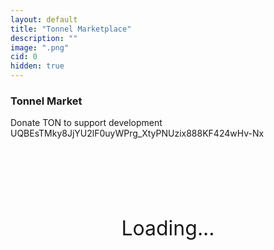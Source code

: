 ```yaml
---
layout: default
title: "Tonnel Marketplace"
description: ""
image: ".png"
cid: 0
hidden: true
---
```


<style>

@font-face {
  font-family: "sfr";
  src: url("./fonts/sf-pro-rounded.woff2");
}

#list * {
  font-family: "sfr";
  font-weight: 600;
}

#list {
  display: grid;
  --fw: min(calc(100vw - 56px),980px);
  perspective: 1000px;
  transform-style: preserve-3d;
  overflow: hidden;
}
#list .item {
  position: relative;
  background-color: var(--md-sys-color-background);
  box-sizing: border-box;
  overflow: hidden;
  width: 96%;
  margin: 2%;
  border-radius: calc(var(--font)/100*10);
  font-size: 0;
  text-decoration: none;
  /*outline: 1px solid var(--md-sys-color-outline-variant);*/
  aspect-ratio: 1;
}
#list .item.bundle {
  display: flex;
  flex-wrap: wrap;
  box-sizing: border-box;
}
#list .item.bundle .image {
  flex: 1 1 calc(100%/var(--cols));
  width: 100%;
  aspect-ratio: 2;
}
#list img {
  width: 100%;
  height: 100%;
  object-fit: cover;
}
#list .q {
  color: var(--md-sys-color-outline-variant);
  font-size: calc(var(--font)/100*8);
  display: flex;
  justify-content: center;
  align-items: center;
  width: 100%;
  aspect-ratio: 1;
  border-radius: calc(var(--font)/100*10);
  box-shadow: inset 0 0 0 2px var(--md-sys-color-outline-variant);
}
#list .id {
  background-color: #0023;
  color: #fff;
  display: flex;
  justify-content: center;
  align-items: center;
  width: 100%;
  height: 10%;
  position: absolute;
  top: 45%;
  right: 0;
  transform-origin: center center;
  transform: rotateZ(45deg) translateY(-525%);
  font-size: calc(var(--font)/100*5.5);
}
#list .price {
  background-color: #0023;
  color: #fff;
  display: flex;
  justify-content: center;
  align-items: center;
  position: absolute;
  bottom: 7%;
  left: 7%;
  padding: 2% 4%;
  border-radius: calc(var(--font)/100*6);
  font-size: calc(var(--font)/100*6);
}

@media screen and (width > 100px) {
  #list {
    grid-template-columns: repeat(2,1fr);
    --font: calc(var(--fw)/2);
  }
}
@media screen and (width > 500px) {
  #list {
    grid-template-columns: repeat(3,1fr);
    --font: calc(var(--fw)/3);
  }
}
@media screen and (width > 700px) {
  #list {
    grid-template-columns: repeat(4,1fr);
    --font: calc(var(--fw)/4);
  }
}
@media screen and (width > 900px) {
  #list {
    grid-template-columns: repeat(5,1fr);
    --font: calc(var(--fw)/5);
  }
}

.controls {
  display: flex;
  width: 100%;
  height: 48px;
  padding: 4px;
}

.controls button {
  display: flex;
  justify-content: center;
  align-items: center;
  min-width: 0;
  height: 100%;
  margin: 0;
  aspect-ratio: 1;
}

.controls button:first-of-type {
  border-radius: 16px 8px 8px 16px;
}

.controls button:last-of-type {
  border-radius: 8px 16px 16px 8px;
}

.controls input {
  width: calc(100% - 90px);
  height: 100%;
  text-align: center;
  margin: 0 auto;
}

.filteri {
  width: 100%;
  margin: 0;
}
.filterd {
  display: none;
  flex-direction: column;
  overflow: hidden;
  width: 100%;
  max-width: 400px;
  max-height: 256px;
  padding: 8px;
  border-radius: 12px;
  outline: 1px solid var(--md-sys-color-outline-variant);
  margin-bottom: 8px;
}
.filterd .filters {
  margin-bottom: 8px;
}
.filterd .filterl {
  padding: 4px;
  overflow-y: auto;
}
.filterd .filterl div img {
  width: 15px;
  margin-left: 4px;
  margin-right: 4px;
}
.filterd .filterl div {
  cursor: pointer;
  padding: 4px;
}
.filterd .filterl div.active {
  border-left: 2px solid var(--md-sys-color-primary-container);
}
.filterd .filterl div.hidden {
  diplay: none;
}

.filters1 {
  width: 100%;
  max-width: 400px;
  display: grid;
  grid-template-columns: repeat(2,1fr);
  justify-items: center;
  margin: 0 auto;
  gap: 4px;
  margin-bottom: 8px;
}

.filters2 {
  display:flex;
  justify-content:center;
  align-items:center;
}

.filters3 {
  width: 100%;
  max-width: 400px;
  display: grid;
  grid-template-columns: repeat(2,1fr);
  justify-items: center;
  margin: 0 auto;
  gap: 8px;
  margin-bottom: 8px;
}

.filters3 .item {
  position: relative;
  width: 100%;
  height: 40px;
}

.filters3 .item .label {
  background-color: var(--md-sys-color-background);
  color: var(--md-sys-color-outline);
  position: absolute;
  top: -7px;
  left: 7px;
  font-size: 10px;
  padding: 0 2px;
  border-radius: 2px;
}

.filters3 .range {
  display: flex;
  gap: 8px;
}

.filters3 .item select, .filters3 .item input, .filters3 .item button {
  width: 100%;
  height: 100%;
  font-size: 15px;
  padding-left: 12px;
}

.filters3 .item.last {
  height: 40px;
  grid-column: span 2;
}

.filters3 .item.last button {
  padding: 5px;
  margin: 0;
}

</style>

### Tonnel Market

<div>Donate TON to support development</div>
<div style="user-select:all;">UQBEsTMky8JjYU2lF0uyWPrg_XtyPNUzix888KF424wHv-Nx</div>
<br>

<div id="loading0" style="display:flex;justify-content:center;align-items:center;aspect-ratio:2;font-size:32px;">
  Loading...
</div>
<div id="loading1" style="display: none;">
  <div id="ton_price"></div>
  <div id="tonnel_price"></div>
  <div id="tonnel_chart"></div>
  <br>
  <div class="filters1">
    <button id="collectionst" class="filteri" style="border-radius: 11px 4px 2px 4px;">Collection</button>
    <button id="modelst" class="filteri" style="border-radius: 4px 11px 4px 2px;">Model</button>
    <button id="backdropst" class="filteri" style="border-radius: 4px 2px 4px 11px;">Backdrop</button>
    <button id="symbolst" class="filteri" style="border-radius: 2px 4px 11px 4px;">Symbol</button>
  </div>
  <div class="filters2">
    <div id="collectionsd" class="filterd">
      <input id="collectionss" class="filters" type="text" autocomplete="off" placeholder="Search...">
      <div id="collectionsl" class="filterl"></div>
    </div>
    <div id="modelsd" class="filterd" style="display:none">
      <input id="modelss" class="filters" type="text" autocomplete="off" placeholder="Search...">
      <div id="modelsl" class="filterl"></div>
    </div>
    <div id="backdropsd" class="filterd" style="display:none">
      <input id="backdropss" class="filters" type="text" autocomplete="off" placeholder="Search...">
      <div id="backdropsl" class="filterl"></div>
    </div>
    <div id="symbolsd" class="filterd" style="display:none">
      <input id="symbolss" class="filters" type="text" autocomplete="off" placeholder="Search...">
    <div id="symbolsl" class="filterl"></div>
    </div>
  </div>
  <div class="filters3">
    <div class="item">
      <!--div class="label">Sort By</div-->
      <select id="sort">
        <option value="d">Latest</option>
        <option value="p0">Price low to high</option>
        <option value="p1">Price high to low</option>
        <option value="i">ID ascending</option>
        <option value="j">ID descending</option>
        <option value="r">Rarity</option>
        <option value="m">Model</option>
        <option value="b">Backdrop</option>
        <option value="s">Symbol</option>
      </select>
    </div>
    <div class="item">
      <!--div class="label">Asset</div-->
      <select id="asset">
        <option value="TON">Ton</option>
        <option value="TONNEL">Tonnel</option>
        <option value="USDT">USDT</option>
      </select>
    </div>
    <div class="item">
      <!--div class="label">Price in</div-->
      <select id="format">
        <option value="def">Asset</option>
        <option value="usd">USD</option>
        <option value="irt">IRT</option>
        <option value="rub">RUB</option>
        <option value="eur">EUR</option>
      </select>
    </div>
    <div class="item">
      <!--div class="label">List</div-->
      <select id="tag">
        <option value="all">All Gifts</option>
        <option value="telegram">Telegram</option>
        <option value="premarket">Premarket</option>
        <option value="bundle">Bundles</option>
      </select>
    </div>
    <div class="item">
      <!--div class="label"></div-->
      <input id="numbers" type="text" autocomplete="off" placeholder="Gift ID">
    </div>
    <div class="item range">
      <!--div class="label"></div-->
      <input id="min" type="text" autocomplete="off" placeholder="Min">
      <input id="max" type="text" autocomplete="off" placeholder="Max">
    </div>
    <div class="item last">
      <button id="btn_s">Search</button>
    </div>
  </div>

  <div class="controls">
    <button id="btn_q1"><</button>
    <input id="pagei1" type="text" autocomplete="off">
    <button id="btn_p1">></button>
  </div>

  <div id="list"></div>

  <div class="controls">
    <button id="btn_q2"><</button>
    <input id="pagei2" type="text" autocomplete="off">
    <button id="btn_p2">></button>
  </div>
  <!--h3>Donations</h3>
  <div id="donations"></div-->
</div>

<script src="./js/telegram-web-app.js?{{site.time|date:'%s%N'}}"></script>
<script>
window.Telegram.WebApp.disableVerticalSwipes();
</script>
<script src="./js/tonnel-market.js?{{site.time|date:'%s%N'}}"></script>
<script>

/*(async () => {
  const crc16 = (data) => {
    let reg = 0;
    const message = new Uint8Array(data.length+2);
    message.set(data);
    for (let byte of message) {
      let mask = 0x80;
      while (mask>0) {
        reg <<= 1;
        if (byte&mask) {
          reg += 1;
        }
        mask >>= 1
        if (reg>0xffff) {
          reg &= 0xffff;
          reg ^= 0x1021;
        }
      }
    }
    return new Uint8Array([Math.floor(reg/256),reg%256]);
  }
  const raw2friendly = (raw,bounceable = true,testnet = false) => {
    try {
      raw = raw.split(":");
      const workchain = raw[0];
      raw = raw[1];
      let bytes = [(bounceable?0x11:0x51)|(testnet?0x80:0),workchain=="-1"?0xFF:parseInt(workchain)];
      for (let i=0;i<32;i++) bytes.push(+("0x"+raw[i*2]+raw[i*2+1]));
      const crc = crc16(bytes.slice(0,34));
      bytes.push(crc[0],crc[1]);
      return btoa(String.fromCodePoint(...bytes)).replace(/\+/g,"-").replace(/\//g,"_");
    } catch (error) {
      throw new Error("Failed to parse address :(");
    }
  }
  const w = "0:44b13324cbc263614da5174bb258fae0fd7b723cd5338b1f3cf0a178db8c07bf";
  const fix_address = (a) => a.substr(2,4)+".."+a.substr(a.length-4);
  const data = await (await fetch(`https://tonapi.io/v2/accounts/${w}/events?limit=32&start_date=1717627010`)).json();
  data.events.forEach(event => {
    const action = event.actions[0];
    const preview = action.simple_preview;
    const sender = action[action.type]?.sender?.address;
    const recipient = action[action.type]?.recipient?.address;
    if (recipient==w && sender!=w && action.type!="NftItemTransfer" && ((action.type=="JettonTransfer" && action.JettonTransfer.jetton.verification=="whitelist") || action[action.type].amount>50000000)) {
      const name = preview.accounts?.[0]?.name || fix_address(raw2friendly(preview.accounts?.[0]?.address,false)) || sender;
      const line = document.createElement("div");
      line.innerHTML = `<a href="https://tonviewer.com/transaction/${action.base_transactions?.[0]}" target="_blank">${name}</a> has donated ${preview.value}`;
      donations.appendChild(line);
    }
  });
})();*/

</script>
